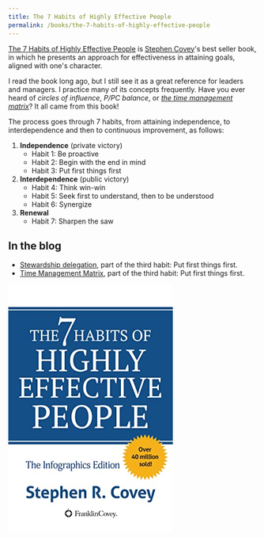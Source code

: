 ```yaml
---
title: The 7 Habits of Highly Effective People
permalink: /books/the-7-habits-of-highly-effective-people
---
```


[The 7 Habits of Highly Effective People](https://www.goodreads.com/book/show/36072.The_7_Habits_of_Highly_Effective_People) is [Stephen Covey](https://en.wikipedia.org/wiki/Stephen_Covey)'s best seller book, in which he presents an approach for effectiveness in attaining goals, aligned with one's character.

I read the book long ago, but I still see it as a great reference for leaders and managers. I practice many of its concepts frequently. Have you ever heard of *circles of influence*, *P/PC balance*, or *[the time management matrix](/eisenhower-matrix)*? It all came from this book!

The process goes through 7 habits, from attaining independence, to interdependence and then to continuous improvement, as follows:

1. **Independence** (private victory)
   - Habit 1: Be proactive
   - Habit 2: Begin with the end in mind
   - Habit 3: Put first things first
2. **Interdependence** (public victory)
   - Habit 4: Think win-win
   - Habit 5: Seek first to understand, then to be understood
   - Habit 6: Synergize
3. **Renewal**
   - Habit 7: Sharpen the saw

## In the blog

- [Stewardship delegation](/stewardship-delegation), part of the third habit: Put first things first.
- [Time Management Matrix](/eisenhower-matrix), part of the third habit: Put first things first.

![The 7 Habits of Highly Effective People book cover](/images/book-cover/the-7-habits-of-highly-effective-people-stephen-covey.jpg)